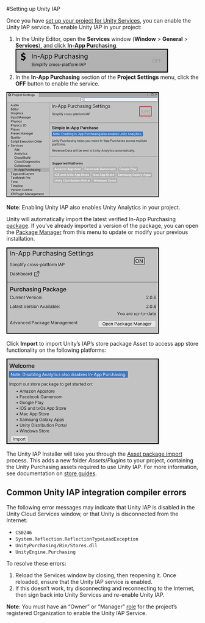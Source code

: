#Setting up Unity IAP

Once you have [set up your project for Unity Services](#SettingUpProjectServices), you can enable the Unity IAP service. To enable Unity IAP in your project:

1. In the Unity Editor, open the **Services** window (**Window** > **General** > **Services**), and click **In-App Purchasing**.<br/>![Selecting In-App Purchasing from the Services window.](images/IapService.png)
2. In the **In-App Purchasing** section of the **Project Settings** menu, click the **OFF** button to enable the service.

![Enabling the IAP service.](images/IapEnable.png)

**Note**: Enabling Unity IAP also enables Unity Analytics in your project.

Unity will automatically import the latest verified In-App Purchasing [package](#pack-alpha). If you’ve already imported a version of the package, you can open the [Package Manager](#Packages) from this menu to update or modify your previous installation.

![Managing the IAP package version.](images/IapPackageVersion.png)

Click **Import** to import Unity’s IAP’s store package Asset to access app store functionality on the following platforms:  

![Importing the IAP store package Asset.](images/IapAssetImport.png)

The Unity IAP Installer will take you through the [Asset package import](#AssetPackages) process. This adds a new folder _Assets_/_Plugins_ to your project, containing the Unity Purchasing assets required to use Unity IAP. For more information, see documentation on [store guides](#UnityIAPiOSMAS).

## Common Unity IAP integration compiler errors
The following error messages may indicate that Unity IAP is disabled in the Unity Cloud Services window, or that Unity is disconnected from the Internet:

* `CS0246`
* `System.Reflection.ReflectionTypeLoadException`
* `UnityPurchasing/Bin/Stores.dll`
* `UnityEngine.Purchasing`

To resolve these errors: 

1. Reload the Services window by closing, then reopening it. Once reloaded, ensure that the Unity IAP service is enabled.
2. If this doesn’t work, try disconnecting and reconnecting to the Internet, then sign back into Unity Services and re-enable Unity IAP. 

**Note**: You must have an “Owner” or “Manager” [role](#OrgsManagingyourOrganization) for the project’s registered Organization to enable the Unity IAP Service.


